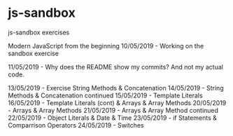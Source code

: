 # js-sandbox
js-sandbox exercises

Modern JavaScript from the beginning
10/05/2019 - Working on the sandbox exercise


11/05/2019 - Why does the README show my commits? And not my actual code.

13/05/2019 - Exercise String Methods & Concatenation
14/05/2019 - String Methods & Concatenation continued
15/05/2019 - Template Literals
16/05/2019 - Template Literals (cont) & Arrays & Array Methods
20/05/2019 - Arrays & Array Methods
21/05/2019 - Arrays & Array Method continued
22/05/2019 - Object Literals & Date & Time
23/05/2019 - if Statements & Comparrison Operators
24/05/2019 - Switches
